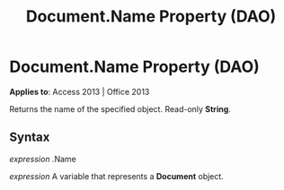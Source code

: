 ﻿---
title: Document.Name Property (DAO)
TOCTitle: Name Property
ms:assetid: 7810a441-2d85-fa9e-a27f-9db464cb9cce
ms:mtpsurl: https://msdn.microsoft.com/en-us/library/Ff196102(v=office.15)
ms:contentKeyID: 48545743
ms.date: 09/18/2015
mtps_version: v=office.15
f1_keywords:
- dao360.chm1053001
f1_categories:
- Office.Version=v15
---

# Document.Name Property (DAO)


**Applies to**: Access 2013 | Office 2013

Returns the name of the specified object. Read-only **String**.

## Syntax

*expression* .Name

*expression* A variable that represents a **Document** object.

